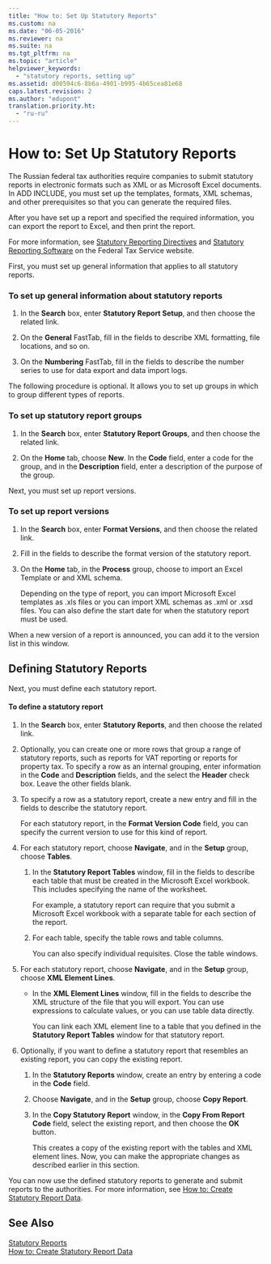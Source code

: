 ```yaml
---
title: "How to: Set Up Statutory Reports"
ms.custom: na
ms.date: "06-05-2016"
ms.reviewer: na
ms.suite: na
ms.tgt_pltfrm: na
ms.topic: "article"
helpviewer_keywords: 
  - "statutory reports, setting up"
ms.assetid: d00594c6-8b6a-4901-b995-4b65cea81e68
caps.latest.revision: 2
ms.author: "edupont"
translation.priority.ht: 
  - "ru-ru"
---
```

# How to: Set Up Statutory Reports
The Russian federal tax authorities require companies to submit statutory reports in electronic formats such as XML or as Microsoft Excel documents. In ADD INCLUDE<!--[!INCLUDE[navnow](../../ApplicationDesign/includes/navnow_md.md)]-->, you must set up the templates, formats, XML schemas, and other prerequisites so that you can generate the required files.  
  
 After you have set up a report and specified the required information, you can export the report to Excel, and then print the report.  
  
 For more information, see [Statutory Reporting Directives](http://go.microsoft.com/fwlink/?LinkId=216143) and [Statutory Reporting Software](http://go.microsoft.com/fwlink/?LinkId=216142) on the Federal Tax Service website.  
  
 First, you must set up general information that applies to all statutory reports.  
  
### To set up general information about statutory reports  
  
1.  In the **Search** box, enter **Statutory Report Setup**, and then choose the related link.  
  
2.  On the **General** FastTab, fill in the fields to describe XML formatting, file locations, and so on.  
  
3.  On the **Numbering** FastTab, fill in the fields to describe the number series to use for data export and data import logs.  
  
 The following procedure is optional. It allows you to set up groups in which to group different types of reports.  
  
### To set up statutory report groups  
  
1.  In the **Search** box, enter **Statutory Report Groups**, and then choose the related link.  
  
2.  On the **Home** tab, choose **New**. In the **Code** field, enter a code for the group, and in the **Description** field, enter a description of the purpose of the group.  
  
 Next, you must set up report versions.  
  
### To set up report versions  
  
1.  In the **Search** box, enter **Format Versions**, and then choose the related link.  
  
2.  Fill in the fields to describe the format version of the statutory report.  
  
3.  On the **Home** tab, in the **Process** group, choose to import an Excel Template or and XML schema.  
  
     Depending on the type of report, you can import Microsoft Excel templates as .xls files or you can import XML schemas as .xml or .xsd files. You can also define the start date for when the statutory report must be used.  
  
 When a new version of a report is announced, you can add it to the version list in this window.  
  
## Defining Statutory Reports  
 Next, you must define each statutory report.  
  
#### To define a statutory report  
  
1.  In the **Search** box, enter **Statutory Reports**, and then choose the related link.  
  
2.  Optionally, you can create one or more rows that group a range of statutory reports, such as reports for VAT reporting or reports for property tax. To specify a row as an internal grouping, enter information in the **Code** and **Description** fields, and the select the **Header** check box. Leave the other fields blank.  
  
3.  To specify a row as a statutory report, create a new entry and fill in the fields to describe the statutory report.  
  
     For each statutory report, in the **Format Version Code** field, you can specify the current version to use for this kind of report.  
  
4.  For each statutory report, choose **Navigate**, and in the **Setup** group, choose **Tables**.  
  
    1.  In the **Statutory Report Tables** window, fill in the fields to describe each table that must be created in the Microsoft Excel workbook. This includes specifying the name of the worksheet.  
  
         For example, a statutory report can require that you submit a Microsoft Excel workbook with a separate table for each section of the report.  
  
    2.  For each table, specify the table rows and table columns.  
  
         You can also specify individual requisites. Close the table windows.  
  
5.  For each statutory report, choose **Navigate**, and in the **Setup** group, choose **XML Element Lines**.  
  
    -   In the **XML Element Lines** window, fill in the fields to describe the XML structure of the file that you will export. You can use expressions to calculate values, or you can use table data directly.  
  
         You can link each XML element line to a table that you defined in the **Statutory Report Tables** window for that statutory report.  
  
6.  Optionally, if you want to define a statutory report that resembles an existing report, you can copy the existing report.  
  
    1.  In the **Statutory Reports** window, create an entry by entering a code in the **Code** field.  
  
    2.  Choose **Navigate**, and in the **Setup** group, choose **Copy Report**.  
  
    3.  In the **Copy Statutory Report** window, in the **Copy From Report Code** field, select the existing report, and then choose the **OK** button.  
  
         This creates a copy of the existing report with the tables and XML element lines. Now, you can make the appropriate changes as described earlier in this section.  
  
 You can now use the defined statutory reports to generate and submit reports to the authorities. For more information, see [How to: Create Statutory Report Data](../../LocalFunctionalityForMicrosoftDynamicsNav2016/Russia/how-to-create-statutory-report-data.md).  
  
## See Also  
 [Statutory Reports](../../LocalFunctionalityForMicrosoftDynamicsNav2016/Russia/statutory-reports.md)   
 [How to: Create Statutory Report Data](../../LocalFunctionalityForMicrosoftDynamicsNav2016/Russia/how-to-create-statutory-report-data.md)